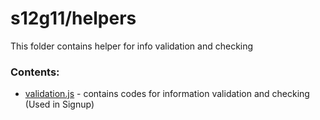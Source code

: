 # s12g11/helpers

This folder contains helper for info validation and checking

### Contents:
- [validation.js](https://github.com/ccapdev1920T2/s12g11/blob/master/helpers/validation.js) - contains codes for information validation and checking (Used in Signup)